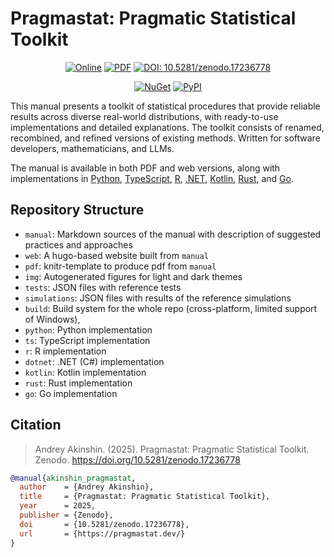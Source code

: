 # Pragmastat: Pragmatic Statistical Toolkit

<div align="center">

  [![Online](https://img.shields.io/github/v/release/AndreyAkinshin/pragmastat?label=Online)](https://pragmastat.dev)
  [![PDF](https://img.shields.io/github/v/release/AndreyAkinshin/pragmastat?label=PDF)](https://pragmastat.dev/pragmastat.pdf)
  [![DOI: 10.5281/zenodo.17236778](https://zenodo.org/badge/doi/10.5281/zenodo.17236778.svg)](https://doi.org/10.5281/zenodo.17236778)

</div>

<div align="center">

  [![NuGet](https://img.shields.io/nuget/v/Pragmastat?color=009E73)](https://www.nuget.org/packages/Pragmastat/)
  [![PyPI](https://img.shields.io/pypi/v/pragmastat?color=009E73)](https://pypi.org/project/pragmastat/)

</div>

This manual presents a toolkit of statistical procedures that
  provide reliable results across diverse real-world distributions,
  with ready-to-use implementations and detailed explanations.
The toolkit consists of renamed, recombined, and refined versions of existing methods.
Written for software developers, mathematicians, and LLMs.

The manual is available in both PDF and web versions, along with implementations in
  [Python](https://pragmastat.dev/#python),
  [TypeScript](https://pragmastat.dev/#ts),
  [R](https://pragmastat.dev/#r),
  [.NET](https://pragmastat.dev/#dotnet),
  [Kotlin](https://pragmastat.dev/#kotlin),
  [Rust](https://pragmastat.dev/#rust),
  and [Go](https://pragmastat.dev/#go).

## Repository Structure

- `manual`: Markdown sources of the manual with description of suggested practices and approaches
- `web`: A hugo-based website built from `manual`
- `pdf`: knitr-template to produce pdf from `manual`
- `img`: Autogenerated figures for light and dark themes
- `tests`: JSON files with reference tests
- `simulations`: JSON files with results of the reference simulations
- `build`: Build system for the whole repo (cross-platform, limited support of Windows),
- `python`: Python implementation
- `ts`: TypeScript implementation
- `r`: R implementation
- `dotnet`: .NET (C#) implementation
- `kotlin`: Kotlin implementation
- `rust`: Rust implementation
- `go`: Go implementation

## Citation

> Andrey Akinshin. (2025). Pragmastat: Pragmatic Statistical Toolkit. Zenodo. https://doi.org/10.5281/zenodo.17236778

```bib
@manual{akinshin_pragmastat,
  author    = {Andrey Akinshin},
  title     = {Pragmastat: Pragmatic Statistical Toolkit},
  year      = 2025,
  publisher = {Zenodo},
  doi       = {10.5281/zenodo.17236778},
  url       = {https://pragmastat.dev/}
}
```